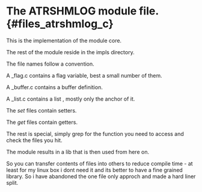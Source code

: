 The ATRSHMLOG module file.  {#files_atrshmlog_c}
====================================

This is the implementation of the module core.

The rest of the module reside in the impls directory.

The file names follow a convention.

A _flag.c contains a flag variable, best a small number of them.

A _buffer.c contains a buffer definition.

A _list.c contains a list , mostly only the anchor of it.

The _set_ files contain setters.

The _get_ files contain getters.

The rest is special, simply grep for the function you need to access
and check the files you hit.

The module results in a lib that is then used from here on.

So you can transfer contents of files into others to reduce
compile time - at least for my linux box i dont need it and its
better to have a fine grained library. So i have abandoned the
one file only approch and made a hard liner split.

